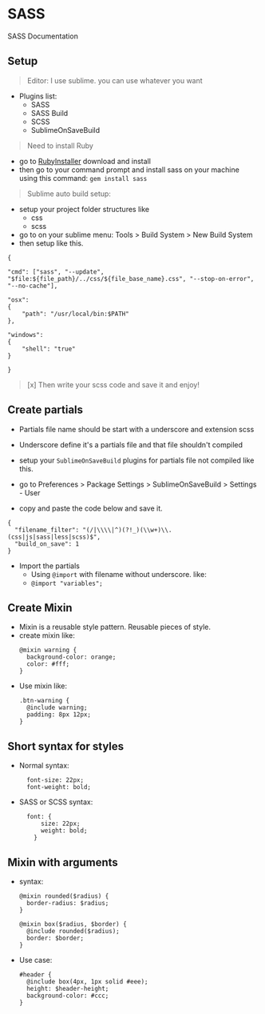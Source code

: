 # SASS
SASS Documentation
## Setup
> Editor: I use sublime. you can use whatever you want
  - Plugins list:
    - SASS
    - SASS Build
    - SCSS
    - SublimeOnSaveBuild
> Need to install Ruby
  - go to [RubyInstaller](https://rubyinstaller.org/) download and install
  - then go to your command prompt and install sass on your machine using this command: `gem install sass`
> Sublime auto build setup:
  - setup your project folder structures like 
    - css
    - scss
  - go to on your sublime menu: Tools > Build System > New Build System
  - then setup like this.
  ```
 {

  "cmd": ["sass", "--update", "$file:${file_path}/../css/${file_base_name}.css", "--stop-on-error", "--no-cache"],

  "osx":
  {
      "path": "/usr/local/bin:$PATH"
  },

  "windows":
  {
      "shell": "true"
  }

}
```
  > [x] Then write your scss code and save it and enjoy!

## Create partials 
  - Partials file name should be start with a underscore and extension scss
  - Underscore define it's a partials file and that file shouldn't compiled

  - setup your `SublimeOnSaveBuild` plugins for partials file not compiled like this.
  - go to Preferences > Package Settings > SublimeOnSaveBuild > Settings - User
  - copy and paste the code below and save it.
  ```
{
    "filename_filter": "(/|\\\\|^)(?!_)(\\w+)\\.(css|js|sass|less|scss)$",
    "build_on_save": 1
}
```
  - Import the partials
    - Using `@import` with filename without underscore. like:
    - `@import "variables";`

## Create Mixin
  - Mixin is a reusable style pattern. Reusable pieces of style.
  - create mixin like:
    ```
    @mixin warning {
      background-color: orange;
      color: #fff;
    }
    ```
  - Use mixin like:
    ```
    .btn-warning {
      @include warning;
      padding: 8px 12px;
    }
    ```

## Short syntax for styles
  - Normal syntax:
    ```
      font-size: 22px;
      font-weight: bold;
    ```
  - SASS or SCSS syntax:
    ```
      font: {
          size: 22px;
          weight: bold;
        }
    ```

## Mixin with arguments
  - syntax:
    ```
    @mixin rounded($radius) {
      border-radius: $radius;
    }

    @mixin box($radius, $border) {
      @include rounded($radius);
      border: $border;
    }
    ```
  - Use case:
    ```
    #header {
      @include box(4px, 1px solid #eee);
      height: $header-height;
      background-color: #ccc;
    }
    ```